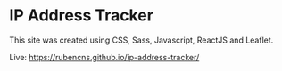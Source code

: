 # IP Address Tracker

This site was created using CSS, Sass, Javascript, ReactJS and Leaflet.

Live: https://rubencns.github.io/ip-address-tracker/
